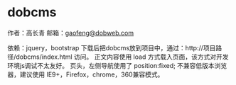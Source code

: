 # dobcms

作者：高长青
邮箱：gaofeng@dobweb.com

依赖：jquery，bootstrap
下载后把dobcms放到项目中，通过：http://项目路径/dobcms/index.html 访问。
正文内容使用 load 方式载入页面，该方式对开发环境js调试不太友好。
页头，左侧导航使用了 position:fixed; 不兼容低版本浏览器，建议使用 IE9+，Firefox，chrome，360兼容模式。
 
